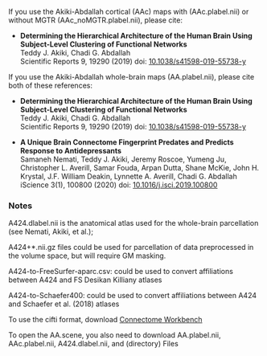 If you use the Akiki-Abdallah cortical (AAc) maps with (AAc.plabel.nii) or without MGTR (AAc_noMGTR.plabel.nii), please cite: 

* **Determining the Hierarchical Architecture of the Human Brain Using Subject-Level Clustering of Functional Networks**  
Teddy J. Akiki, Chadi G. Abdallah  
Scientific Reports 9, 19290 (2019) doi: [10.1038/s41598-019-55738-y](https://doi.org/10.1038/s41598-019-55738-y)


If you use the Akiki-Abdallah whole-brain maps (AA.plabel.nii), please cite both of these references:

* **Determining the Hierarchical Architecture of the Human Brain Using Subject-Level Clustering of Functional Networks**  
Teddy J. Akiki, Chadi G. Abdallah  
Scientific Reports 9, 19290 (2019) doi: [10.1038/s41598-019-55738-y](https://doi.org/10.1038/s41598-019-55738-y)

* **A Unique Brain Connectome Fingerprint Predates and Predicts Response to Antidepressants**  
Samaneh Nemati, Teddy J. Akiki, Jeremy Roscoe, Yumeng Ju, Christopher L. Averill, Samar Fouda, Arpan Dutta, Shane McKie, John H. Krystal, J.F. William Deakin, Lynnette A. Averill, Chadi G. Abdallah  
iScience 3(1), 100800 (2020) doi: [10.1016/j.isci.2019.100800](https://doi.org/10.1016/j.isci.2019.100800)


### Notes ###
A424.dlabel.nii is the anatomical atlas used for the whole-brain parcellation (see Nemati, Akiki, et al.);

A424+*.nii.gz files could be used for parcellation of data preprocessed in the volume space, but will require GM masking.

A424-to-FreeSurfer-aparc.csv: could be used to convert affiliations between A424 and FS Desikan Killiany atlases

A424-to-Schaefer400: could be used to convert affiliations between A424 and Schaefer et al. (2018) atlases

To use the cifti format, download [Connectome Workbench](https://www.humanconnectome.org/software/connectome-workbench)

To open the AA.scene, you also need to download AA.plabel.nii, AAc.plabel.nii, A424.dlabel.nii, and (directory) Files

